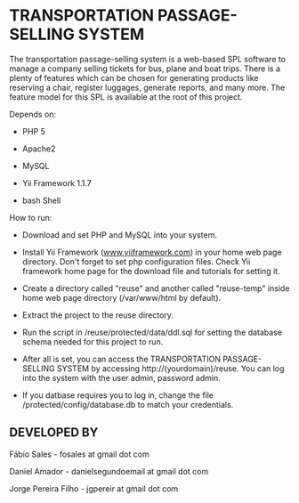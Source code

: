 # **TRANSPORTATION PASSAGE-SELLING SYSTEM** #

The transportation passage-selling system is a web-based SPL software to manage a company selling tickets for bus, plane and boat trips. There is a plenty of features which can be chosen for generating products like reserving a chair, register luggages, generate reports, and many more. The feature model for this SPL is available at the root of this project.


Depends on:

* PHP 5

* Apache2

* MySQL

* Yii Framework 1.1.7

* bash Shell


How to run:

* Download and set PHP and MySQL into your system.

* Install Yii Framework (www.yiiframework.com) in your home web page directory. Don't forget to set php configuration files. Check Yii framework home page for the download file and tutorials for setting it.

* Create a directory called "reuse" and another called "reuse-temp" inside home web page directory (/var/www/html by default).

* Extract the project to the reuse directory.

* Run the script in /reuse/protected/data/ddl.sql for setting the database schema needed for this project to run.

* After all is set, you can access the TRANSPORTATION PASSAGE-SELLING SYSTEM by accessing http://(yourdomain)/reuse. You can log into the system with the user admin, password admin.

* If you datbase requires you to log in, change the file /protected/config/database.db to match your credentials.


## DEVELOPED BY ##
Fábio Sales - fosales at gmail dot com

Daniel Amador - danielsegundoemail at gmail dot com

Jorge Pereira Filho - jgpereir at gmail dot com